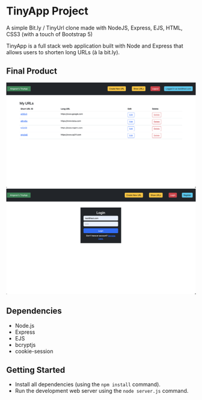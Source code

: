 # TinyApp Project

A simple Bit.ly / TinyUrl clone made with NodeJS, Express, EJS, HTML, CSS3 (with a touch of Bootstrap 5)

TinyApp is a full stack web application built with Node and Express that allows users to shorten long URLs (à la bit.ly).

## Final Product

!["Screenshot of URLs page"](https://github.com/aingarant/tinyapp_updated/blob/master/docs/urls-page.png)
!["Screenshot of register page"](https://github.com/aingarant/tinyapp_updated/blob/master/docs/login-page.png)

## Dependencies

- Node.js
- Express
- EJS
- bcryptjs
- cookie-session

## Getting Started

- Install all dependencies (using the `npm install` command).
- Run the development web server using the `node server.js` command.